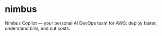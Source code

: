 # nimbus
Nimbus Copilot — your personal AI DevOps team for AWS: deploy faster, understand bills, and cut costs.
